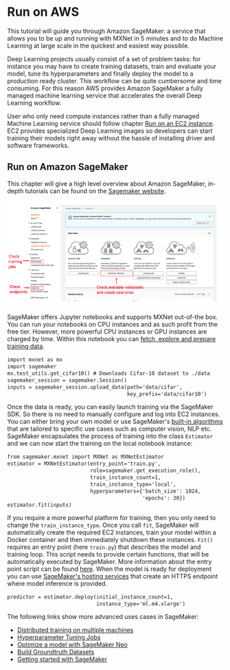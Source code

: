 # Run on AWS 
This tutorial will guide you through Amazon SageMaker: a service that allows you to be up and running with MXNet in 5 minutes and to do Machine Learning at large scale in the quickest and easiest way possible.

Deep Learning projects usually consist of a set of problem tasks: for instance you may have to create training datasets, train and evaluate your model, tune its hyperparameters and finally deploy the model to a production ready cluster. This workflow can be quite cumbersome and time consuming. For this reason AWS provides Amazon SageMaker a fully managed machine learning service that accelerates the overall Deep Learning workflow.

User who only need compute instances rather than a fully managed Machine Learning service should follow chapter [Run on an EC2 instance](https://github.com/NRauschmayr/gluon-crash-course/blob/run-on-aws-updated/use_ec2.md#run-on-an-ec2-instance). EC2 provides specialized Deep Learning images so developers can start training their models right away without the hassle of installing driver and software frameworks.


## Run on Amazon SageMaker
This chapter will give a high level overview about Amazon SageMaker, in-depth tutorials can be found on the [Sagemaker website](https://docs.aws.amazon.com/sagemaker/latest/dg/whatis.html).

<img src="img/sagemaker.png" width="700"/>

SageMaker offers Jupyter notebooks and supports MXNet out-of-the box. You can run your notebooks on CPU instances and as such profit from  the free tier. However, more powerful CPU instances or GPU instances are charged by time.
Within this notebook you can [fetch, explore and prepare training data](https://docs.aws.amazon.com/sagemaker/latest/dg/how-it-works-notebooks-instances.html). 
```
import mxnet as mx
import sagemaker
mx.test_utils.get_cifar10() # Downloads Cifar-10 dataset to ./data
sagemaker_session = sagemaker.Session()
inputs = sagemaker_session.upload_data(path='data/cifar',
                                       key_prefix='data/cifar10')
```
Once the data is ready, you can easily launch training via the SageMaker SDK. So there is no need to manually configure and log into EC2 instances. You can either bring your own model or use SageMaker's [built-in algorithms](https://docs.aws.amazon.com/sagemaker/latest/dg/algos.html) that are tailored to specific use cases such as computer vision, NLP etc. SageMaker encapsulates the process of training into the class ```Estimator``` and we can now start the training on the local notebook instance:
```
from sagemaker.mxnet import MXNet as MXNetEstimator
estimator = MXNetEstimator(entry_point='train.py', 
                           role=sagemaker.get_execution_role(),
                           train_instance_count=1, 
                           train_instance_type='local',
                           hyperparameters={'batch_size': 1024, 
                                            'epochs': 30})
estimator.fit(inputs)
```
If you require a more powerful platform for training, then you only need to change the ```train_instance_type```. Once you call ```fit```, SageMaker will automatically create the required EC2 instances, train your model within a Docker container and then immediately shutdown these instances. ```Fit()``` requires an entry point (here ```train.py```) that describes the model and training loop. This script needs to provide certain functions, that will be automatically executed by SageMaker. More information about the entry point script can be found [here](https://docs.aws.amazon.com/sagemaker/latest/dg/mxnet-training-inference-code-template.html).
When the model is ready for deployment you can use [SageMaker's hosting services](https://docs.aws.amazon.com/sagemaker/latest/dg/how-it-works-hosting.html) that create an HTTPS endpoint where model inference is provided.
```
predictor = estimator.deploy(initial_instance_count=1,
                             instance_type='ml.m4.xlarge')
```

The following links show more advanced uses cases in SageMaker:
  - [Distributed training on multiple machines](https://medium.com/apache-mxnet/94-accuracy-on-cifar-10-in-10-minutes-with-amazon-sagemaker-754e441d01d7) 
  - [Hyperparameter Tuning Jobs](https://docs.aws.amazon.com/sagemaker/latest/dg/automatic-model-tuning-ex.html)
  - [Optimize a model with SageMaker Neo](https://docs.aws.amazon.com/sagemaker/latest/dg/neo.html)
  - [Build Groundtruth Datasets](https://docs.aws.amazon.com/sagemaker/latest/dg/sms-getting-started.html)
  - [Getting started with SageMaker](https://medium.com/apache-mxnet/getting-started-with-sagemaker-ebe1277484c9)
  
  

